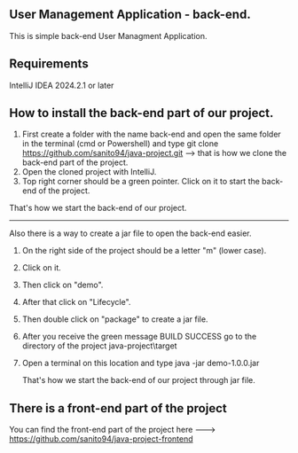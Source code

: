 ## User Management Application - back-end.
This is simple back-end User Managment Application.

## Requirements
IntelliJ IDEA 2024.2.1 or later 

## How to install the back-end part of our project.

1. First create a folder with the name back-end and open the same folder in the terminal (cmd or Powershell) and type git clone https://github.com/sanito94/java-project.git --> that is how we clone the back-end part of the  project.
2. Open the cloned project with IntelliJ.
3. Top right corner should be a green pointer. Click on it to start the back-end of the project.

That's how we start the back-end of our project.


---------------------


Also there is a way to create a jar file to open the back-end easier.

1. On the right side of the project should be a letter "m" (lower case).
2. Click on it.
3. Then click on "demo".
4. After that click on "Lifecycle".
5. Then double click on "package" to create a jar file.
6. After you receive the green message BUILD SUCCESS go to the directory of the project java-project\target
7. Open a terminal on this location and type java -jar demo-1.0.0.jar

   That's how we start the back-end of our project through jar file.


## There is a front-end part of the project

You can find the front-end part of the project here ---> https://github.com/sanito94/java-project-frontend

